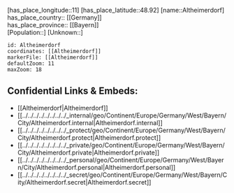 ﻿---
location: [48.92,11] 
mapzoom: [7,12] 
mapmarker: city 
type: City
tags:
- geo/City


SpocWebEntityId: 28783
isDeleted: false
confidential: public

---
[has_place_longitude::11] 
[has_place_latitude::48.92] 
[name::Altheimerdorf] 
has_place_country:: [[Germany]]  
has_place_province:: [[Bayern]]  
[Population::] 
[Unknown::] 


```leaflet
id: Altheimerdorf
coordinates: [[Altheimerdorf]] 
markerFile: [[Altheimerdorf]] 
defaultZoom: 11 
maxZoom: 18
```


## Confidential Links & Embeds: 
- [[Altheimerdorf|Altheimerdorf]]  
- [[../../../../../../../../_internal/geo/Continent/Europe/Germany/West/Bayern/City/Altheimerdorf.internal|Altheimerdorf.internal]] 
- [[../../../../../../../../_protect/geo/Continent/Europe/Germany/West/Bayern/City/Altheimerdorf.protect|Altheimerdorf.protect]] 
- [[../../../../../../../../_private/geo/Continent/Europe/Germany/West/Bayern/City/Altheimerdorf.private|Altheimerdorf.private]] 
- [[../../../../../../../../_personal/geo/Continent/Europe/Germany/West/Bayern/City/Altheimerdorf.personal|Altheimerdorf.personal]] 
- [[../../../../../../../../_secret/geo/Continent/Europe/Germany/West/Bayern/City/Altheimerdorf.secret|Altheimerdorf.secret]] 
